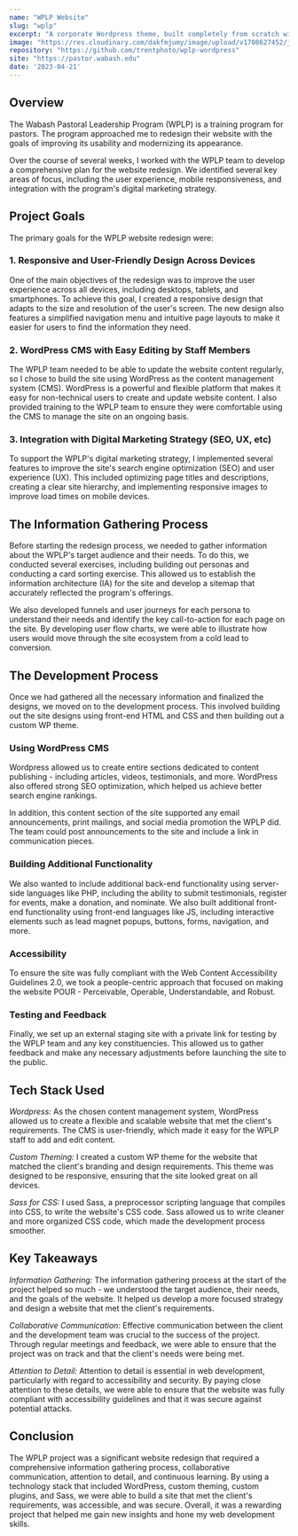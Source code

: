 ```yaml
---
name: "WPLP Website"
slug: "wplp"
excerpt: "A corporate Wordpress theme, built completely from scratch with PHP and JavaScript."
image: "https://res.cloudinary.com/dakfmjumy/image/upload/v1708627452/jamestrent.net/projects/wplp_esiczz.jpg"
repository: "https://github.com/trentphoto/wplp-wordpress"
site: "https://pastor.wabash.edu"
date: '2023-04-21'
---
```


## Overview

The Wabash Pastoral Leadership Program (WPLP) is a training program for pastors. The program approached me to redesign their website with the goals of improving its usability and modernizing its appearance.

Over the course of several weeks, I worked with the WPLP team to develop a comprehensive plan for the website redesign. We identified several key areas of focus, including the user experience, mobile responsiveness, and integration with the program's digital marketing strategy.

## Project Goals

The primary goals for the WPLP website redesign were:

### 1. Responsive and User-Friendly Design Across Devices

One of the main objectives of the redesign was to improve the user experience across all devices, including desktops, tablets, and smartphones. To achieve this goal, I created a responsive design that adapts to the size and resolution of the user's screen. The new design also features a simplified navigation menu and intuitive page layouts to make it easier for users to find the information they need.

### 2. WordPress CMS with Easy Editing by Staff Members

The WPLP team needed to be able to update the website content regularly, so I chose to build the site using WordPress as the content management system (CMS). WordPress is a powerful and flexible platform that makes it easy for non-technical users to create and update website content. I also provided training to the WPLP team to ensure they were comfortable using the CMS to manage the site on an ongoing basis.

### 3. Integration with Digital Marketing Strategy (SEO, UX, etc)

To support the WPLP's digital marketing strategy, I implemented several features to improve the site's search engine optimization (SEO) and user experience (UX). This included optimizing page titles and descriptions, creating a clear site hierarchy, and implementing responsive images to improve load times on mobile devices.

## The Information Gathering Process

Before starting the redesign process, we needed to gather information about the WPLP's target audience and their needs. To do this, we conducted several exercises, including building out personas and conducting a card sorting exercise. This allowed us to establish the information architecture (IA) for the site and develop a sitemap that accurately reflected the program's offerings.

We also developed funnels and user journeys for each persona to understand their needs and identify the key call-to-action for each page on the site. By developing user flow charts, we were able to illustrate how users would move through the site ecosystem from a cold lead to conversion.

## The Development Process

Once we had gathered all the necessary information and finalized the designs, we moved on to the development process. This involved building out the site designs using front-end HTML and CSS and then building out a custom WP theme.

### Using WordPress CMS

Wordpress allowed us to create entire sections dedicated to content publishing - including articles, videos, testimonials, and more. WordPress also offered strong SEO optimization, which helped us achieve better search engine rankings.

In addition, this content section of the site supported any email announcements, print mailings, and social media promotion the WPLP did. The team could post announcements to the site and include a link in communication pieces.

### Building Additional Functionality

We also wanted to include additional back-end functionality using server-side languages like PHP, including the ability to submit testimonials, register for events, make a donation, and nominate. We also built additional front-end functionality using front-end languages like JS, including interactive elements such as lead magnet popups, buttons, forms, navigation, and more.

### Accessibility

To ensure the site was fully compliant with the Web Content Accessibility Guidelines 2.0, we took a people-centric approach that focused on making the website POUR - Perceivable, Operable, Understandable, and Robust.

### Testing and Feedback

Finally, we set up an external staging site with a private link for testing by the WPLP team and any key constituencies. This allowed us to gather feedback and make any necessary adjustments before launching the site to the public.

## Tech Stack Used

*Wordpress:* As the chosen content management system, WordPress allowed us to create a flexible and scalable website that met the client's requirements. The CMS is user-friendly, which made it easy for the WPLP staff to add and edit content.

*Custom Theming:* I created a custom WP theme for the website that matched the client's branding and design requirements. This theme was designed to be responsive, ensuring that the site looked great on all devices.

*Sass for CSS:* I used Sass, a preprocessor scripting language that compiles into CSS, to write the website's CSS code. Sass allowed us to write cleaner and more organized CSS code, which made the development process smoother.

## Key Takeaways

*Information Gathering:* The information gathering process at the start of the project helped so much - we understood the target audience, their needs, and the goals of the website. It helped us develop a more focused strategy and design a website that met the client's requirements.

*Collaborative Communication:* Effective communication between the client and the development team was crucial to the success of the project. Through regular meetings and feedback, we were able to ensure that the project was on track and that the client's needs were being met.

*Attention to Detail:* Attention to detail is essential in web development, particularly with regard to accessibility and security. By paying close attention to these details, we were able to ensure that the website was fully compliant with accessibility guidelines and that it was secure against potential attacks.

## Conclusion

The WPLP project was a significant website redesign that required a comprehensive information gathering process, collaborative communication, attention to detail, and continuous learning. By using a technology stack that included WordPress, custom theming, custom plugins, and Sass, we were able to build a site that met the client's requirements, was accessible, and was secure. Overall, it was a rewarding project that helped me gain new insights and hone my web development skills.



